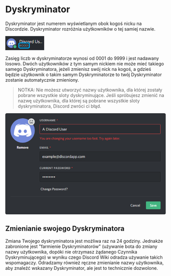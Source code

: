 <!-- TITLE: Dyskryminator -->
<!-- SUBTITLE: Informacje o Discordowych Dyskryminatorach -->

# Dyskryminator
Dyskryminator jest numerem wyświetlanym obok kogoś nicku na Discordzie. Dyskryminator rozróżnia użytkowników o tej samiej nazwie.

![Przykład Dyskryminatora](/uploads/discriminator-example.png "Przykład Dyskryminatora")

Zasięg liczb w dyskryminatorze wynosi od 0001 do 9999 i jest nadawany losowo. Dwóch użytkowników z tym samym nickiem nie może mieć takiego samego Dyskryminatora, jeżeli zmienisz swój nick na kogoś, a gdzieś będzie użytkownik o takim samym Dyskryminatorze to twój Dyskryminator zostanie automatycznie zmieniony.

 > NOTKA: Nie możesz utworzyć nazwy użytkownika, dla której zostały pobrane wszystkie sloty dyskryminujące. Jeśli spróbujesz zmienić na nazwę użytkownika, dla której są pobrane wszystkie sloty dyskryminatora, Discord zwróci ci błąd.

![Zmiana Nicku](/uploads/discriminator/usernamechange.png "Zmiana Nicku")

## Zmienianie swojego Dyskryminatora
Zmiana Twojego dyskryminatora jest możliwa raz na 24 godziny. Jednakże zabronione jest "farmienie Dyskryminatorów" (używanie bota do zmiany nazwy użytkownika, dopóki nie otrzymasz żądanego Czynnika Dyskryminującego) w wyniku czego Discord Wiki odradza używanie takich wspomagaczy. Odradzamy również ręczne zmienianie nazwy użytkownika, aby znaleźć wskazany Dyskryminator, ale jest to technicznie dozwolone.